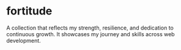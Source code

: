 # fortitude
A collection that reflects my strength, resilience, and dedication to continuous growth. It showcases my journey and skills across web development.
